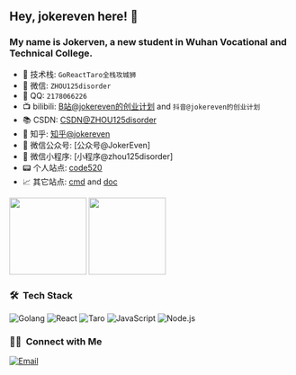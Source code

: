## Hey, jokereven here! 👋

### My name is Jokerven, a new student in Wuhan Vocational and Technical College.
- 📌 技术栈: `GoReactTaro全栈攻城狮`
- 💬 微信: `ZHOU125disorder`
- 💬 QQ: `2178066226`
- 📺 bilibili: [B站@jokereven的创业计划](https://space.bilibili.com/2104605936) and `抖音@jokereven的创业计划`
- 📚 CSDN: [CSDN@ZHOU125disorder](https://blog.csdn.net/ZHOU125disorder)
- 🤔 知乎: [知乎@jokereven](https://www.zhihu.com/people/jokereven)
- 👭 微信公众号: [公众号@JokerEven]
- 👭 微信小程序: [小程序@zhou125disorder]
- 📟 个人站点: [code520](http://code520.com.cn)
- 📈 其它站点: [cmd](http://cmd.code520.com.cn) and [doc](http://doc.code520.com.cn)

<img align="" height="137px" src="https://github-readme-stats.vercel.app/api?username=jokereven&hide_title=true&hide_border=true&show_icons=true&include_all_commits=true&line_height=21&bg_color=0,EC6C6C,FFD479,FFFC79,73FA79&theme=graywhite&locale=cn" />
<img align="" height="137px" src="https://github-readme-stats.vercel.app/api/top-langs/?username=jokereven&layout=compact" />

### 🛠 &nbsp;Tech Stack
![Golang](https://img.shields.io/badge/-Golang-333333?style=flat&logo=go)
![React](https://img.shields.io/badge/-React-333333?style=flat&logo=react)
![Taro](https://img.shields.io/badge/-Taro-333333?style=flat&logo=taro)
![JavaScript](https://img.shields.io/badge/-JavaScript-333333?style=flat&logo=javascript)
![Node.js](https://img.shields.io/badge/-Node-333333?style=flat&logo=node.js)

### 🤝🏻 &nbsp;Connect with Me
<a href="mailto:zhou125disorder@gmail.com"><img alt="Email" src="https://img.shields.io/badge/Email-zhou125disorder@gmail.com-blue?style=flat-square&logo=gmail"></a>
